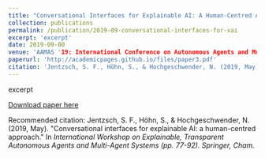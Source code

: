 ```yaml
---
title: "Conversational Interfaces for Explainable AI: A Human-Centred Approach"
collection: publications
permalink: /publication/2019-09-conversational-interfaces-for-xai
excerpt: 'excerpt'
date: 2019-09-00
venue: 'AAMAS '19: International Conference on Autonomous Agents and Multiagent Systems'
paperurl: 'http://academicpages.github.io/files/paper3.pdf'
citation: 'Jentzsch, S. F., Höhn, S., & Hochgeschwender, N. (2019, May). &quot;Conversational interfaces for explainable AI: a human-centred approach.&quot; In <i>International Workshop on Explainable, Transparent Autonomous Agents and Multi-Agent Systems</i> (pp. 77-92). Springer, Cham.'
---
```

excerpt

[Download paper here](https://orbilu.uni.lu/bitstream/10993/39940/1/extraamas2019-conversational_interfaces_for_XAI-Jentzsch_Hoehn_Hochgeschwender.pdf)

Recommended citation: Jentzsch, S. F., Höhn, S., & Hochgeschwender, N. (2019, May). "Conversational interfaces for explainable AI: a human-centred approach." In <i>International Workshop on Explainable, Transparent Autonomous Agents and Multi-Agent Systems <i>(pp. 77-92). Springer, Cham.